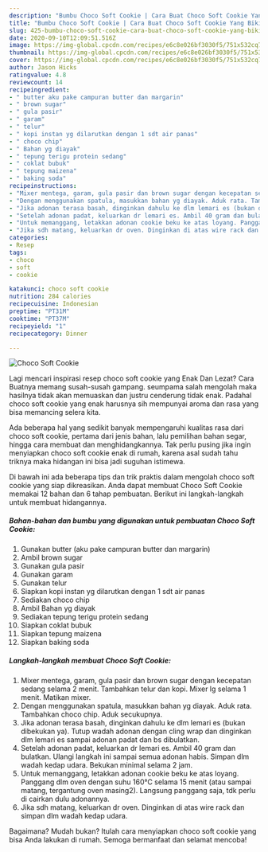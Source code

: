 ```yaml
---
description: "Bumbu Choco Soft Cookie | Cara Buat Choco Soft Cookie Yang Bikin Ngiler"
title: "Bumbu Choco Soft Cookie | Cara Buat Choco Soft Cookie Yang Bikin Ngiler"
slug: 425-bumbu-choco-soft-cookie-cara-buat-choco-soft-cookie-yang-bikin-ngiler
date: 2020-09-10T12:09:51.516Z
image: https://img-global.cpcdn.com/recipes/e6c8e026bf3030f5/751x532cq70/choco-soft-cookie-foto-resep-utama.jpg
thumbnail: https://img-global.cpcdn.com/recipes/e6c8e026bf3030f5/751x532cq70/choco-soft-cookie-foto-resep-utama.jpg
cover: https://img-global.cpcdn.com/recipes/e6c8e026bf3030f5/751x532cq70/choco-soft-cookie-foto-resep-utama.jpg
author: Jason Hicks
ratingvalue: 4.8
reviewcount: 14
recipeingredient:
- " butter aku pake campuran butter dan margarin"
- " brown sugar"
- " gula pasir"
- " garam"
- " telur"
- " kopi instan yg dilarutkan dengan 1 sdt air panas"
- " choco chip"
- " Bahan yg diayak"
- " tepung terigu protein sedang"
- " coklat bubuk"
- " tepung maizena"
- " baking soda"
recipeinstructions:
- "Mixer mentega, garam, gula pasir dan brown sugar dengan kecepatan sedang selama 2 menit. Tambahkan telur dan kopi. Mixer lg selama 1 menit. Matikan mixer."
- "Dengan menggunakan spatula, masukkan bahan yg diayak. Aduk rata. Tambahkan choco chip. Aduk secukupnya."
- "Jika adonan terasa basah, dinginkan dahulu ke dlm lemari es (bukan dibekukan ya). Tutup wadah adonan dengan cling wrap dan dinginkan dlm lemari es sampai adonan padat dan bs dibulatkan."
- "Setelah adonan padat, keluarkan dr lemari es. Ambil 40 gram dan bulatkan. Ulangi langkah ini sampai semua adonan habis. Simpan dlm wadah kedap udara. Bekukan minimal selama 2 jam."
- "Untuk memanggang, letakkan adonan cookie beku ke atas loyang. Panggang dlm oven dengan suhu 160°C selama 15 menit (atau sampai matang, tergantung oven masing2). Langsung panggang saja, tdk perlu di cairkan dulu adonannya."
- "Jika sdh matang, keluarkan dr oven. Dinginkan di atas wire rack dan simpan dlm wadah kedap udara."
categories:
- Resep
tags:
- choco
- soft
- cookie

katakunci: choco soft cookie 
nutrition: 284 calories
recipecuisine: Indonesian
preptime: "PT31M"
cooktime: "PT37M"
recipeyield: "1"
recipecategory: Dinner

---
```



![Choco Soft Cookie](https://img-global.cpcdn.com/recipes/e6c8e026bf3030f5/751x532cq70/choco-soft-cookie-foto-resep-utama.jpg)

Lagi mencari inspirasi resep choco soft cookie yang Enak Dan Lezat? Cara Buatnya memang susah-susah gampang. seumpama salah mengolah maka hasilnya tidak akan memuaskan dan justru cenderung tidak enak. Padahal choco soft cookie yang enak harusnya sih mempunyai aroma dan rasa yang bisa memancing selera kita.

Ada beberapa hal yang sedikit banyak mempengaruhi kualitas rasa dari choco soft cookie, pertama dari jenis bahan, lalu pemilihan bahan segar, hingga cara membuat dan menghidangkannya. Tak perlu pusing jika ingin menyiapkan choco soft cookie enak di rumah, karena asal sudah tahu triknya maka hidangan ini bisa jadi suguhan istimewa.




Di bawah ini ada beberapa tips dan trik praktis dalam mengolah choco soft cookie yang siap dikreasikan. Anda dapat membuat Choco Soft Cookie memakai 12 bahan dan 6 tahap pembuatan. Berikut ini langkah-langkah untuk membuat hidangannya.

<!--inarticleads1-->

##### Bahan-bahan dan bumbu yang digunakan untuk pembuatan Choco Soft Cookie:

1. Gunakan  butter (aku pake campuran butter dan margarin)
1. Ambil  brown sugar
1. Gunakan  gula pasir
1. Gunakan  garam
1. Gunakan  telur
1. Siapkan  kopi instan yg dilarutkan dengan 1 sdt air panas
1. Sediakan  choco chip
1. Ambil  Bahan yg diayak
1. Sediakan  tepung terigu protein sedang
1. Siapkan  coklat bubuk
1. Siapkan  tepung maizena
1. Siapkan  baking soda




<!--inarticleads2-->

##### Langkah-langkah membuat Choco Soft Cookie:

1. Mixer mentega, garam, gula pasir dan brown sugar dengan kecepatan sedang selama 2 menit. Tambahkan telur dan kopi. Mixer lg selama 1 menit. Matikan mixer.
1. Dengan menggunakan spatula, masukkan bahan yg diayak. Aduk rata. Tambahkan choco chip. Aduk secukupnya.
1. Jika adonan terasa basah, dinginkan dahulu ke dlm lemari es (bukan dibekukan ya). Tutup wadah adonan dengan cling wrap dan dinginkan dlm lemari es sampai adonan padat dan bs dibulatkan.
1. Setelah adonan padat, keluarkan dr lemari es. Ambil 40 gram dan bulatkan. Ulangi langkah ini sampai semua adonan habis. Simpan dlm wadah kedap udara. Bekukan minimal selama 2 jam.
1. Untuk memanggang, letakkan adonan cookie beku ke atas loyang. Panggang dlm oven dengan suhu 160°C selama 15 menit (atau sampai matang, tergantung oven masing2). Langsung panggang saja, tdk perlu di cairkan dulu adonannya.
1. Jika sdh matang, keluarkan dr oven. Dinginkan di atas wire rack dan simpan dlm wadah kedap udara.




Bagaimana? Mudah bukan? Itulah cara menyiapkan choco soft cookie yang bisa Anda lakukan di rumah. Semoga bermanfaat dan selamat mencoba!
